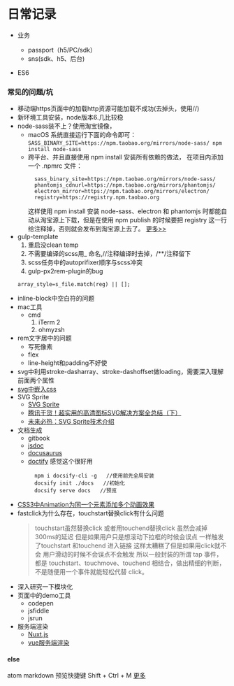 # 日常记录
- 业务
  + passport（h5/PC/sdk）
  + sns(sdk、h5、后台)

- ES6

### 常见的问题/坑
  - 移动端https页面中的加载http资源可能加载不成功(去掉头，使用//)
  - 新环境工具安装，node版本6.几比较稳
  - node-sass装不上？使用淘宝镜像，
    + macOS 系统直接运行下面的命令即可：
    ``SASS_BINARY_SITE=https://npm.taobao.org/mirrors/node-sass/ npm install node-sass``
    + 跨平台、并且直接使用 npm install 安装所有依赖的做法，
      在项目内添加一个 .npmrc 文件：
      ```
        sass_binary_site=https://npm.taobao.org/mirrors/node-sass/
        phantomjs_cdnurl=https://npm.taobao.org/mirrors/phantomjs/
        electron_mirror=https://npm.taobao.org/mirrors/electron/
        registry=https://registry.npm.taobao.org
      ```
      这样使用 npm install 安装 node-sass、electron 和 phantomjs 时都能自动从淘宝源上下载，但是在使用 npm publish 的时候要把 registry 这一行给注释掉，否则就会发布到淘宝源上去了。
      [更多>>](https://github.com/lmk123/blog/issues/28)
  - gulp-template
  	1. 重启没clean temp
    2. 不需要编译的scss用_ 命名,//注释编译时去掉，/**/注释留下
    3. scss任务中的autoprifixer顺序与scss冲突
    4. gulp-px2rem-plugin的bug
    ```
    array_style=s_file.match(reg) || [];
    ```
  - inline-block中空白符的问题
  - mac工具
    + cmd
      1. iTerm 2
      2. ohmyzsh
  - rem文字居中的问题
    + 写死像素
    + flex
    + line-height和padding不好使
  - svg中利用stroke-dasharray、stroke-dashoffset做loading，需要深入理解前面两个属性
  - [svg中嵌入css](https://developer.mozilla.org/en-US/docs/Web/SVG/Element/style)
  - SVG Sprite
    + [SVG Sprite](https://www.w3cplus.com/svg/create-svg-sprite-sheet.html)
    + [腾讯干货！超实用的高清图标SVG解决方案全总结（下）](http://www.uisdc.com/svg-icon-part-two)
    + [未来必热：SVG Sprite技术介绍](http://www.zhangxinxu.com/wordpress/2014/07/introduce-svg-sprite-technology/)
  - 文档生成
    + gitbook
    + [jsdoc](https://www.awesomes.cn/repos/NodeJS/Documentations)
    + [docusaurus](http://docusaurus.io/docs/en/installation.html)
    + [doctify](https://docsify.js.org/#/?id=docsify)
      感觉这个很好用
      > 
      ```$xslt
        npm i docsify-cli -g   //使用前先全局安装
        docsify init ./docs   //初始化
        docsify serve docs   //预览
      ```
  - [CSS3中Animation为同一个元素添加多个动画效果](https://www.cnblogs.com/qinglin/p/7794253.html)
  - fastclick为什么存在，touchstart替换click有什么问题
    >touchstart虽然替换click 或者用touchend替换click 虽然会减掉300ms的延迟
     但是如果用户只是想滚动下拉框的时候会误点 一样触发了touchstart 和touchend 进入链接 这样太糟糕了但是如果用click就不会 用户滑动的时候不会误点不会触发 
    >所以一般封装的所谓 tap 事件，都是 touchstart、touchmove、touchend 相结合，做出精细的判断，不是随便用一个事件就能轻松代替 click。
  - 深入研究一下模块化
  - 页面中的demo工具
       + codepen 
       + jsfiddle
       + jsrun
   - 服务端渲染
        + [ Nuxt.js](https://zh.nuxtjs.org/guide)
        + [vue服务端渲染](https://ssr.vuejs.org/zh/structure.html)
      

#### else
atom markdown 预览快捷键 Shift + Ctrl + M
[更多](http://es6.ruanyifeng.com/#README )
